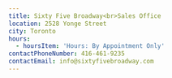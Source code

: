 ```yaml
---
title: Sixty Five Broadway<br>Sales Office
location: 2528 Yonge Street
city: Toronto
hours:
  - hoursItem: 'Hours: By Appointment Only'
contactPhoneNumber: 416-461-9235
contactEmail: info@sixtyfivebroadway.com
---
```

